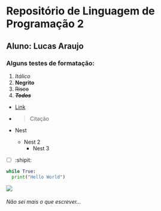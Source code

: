 # Repositório de Linguagem de Programação 2
## Aluno: Lucas Araujo
### Alguns testes de formatação: 

1. _Itálico_  
2. __Negrito__   
3. ~~Risco~~
4. ~~***Todos***~~ 

- [Link](https://github.com/LucasCta/LP2 "Recursão??!")  
- >Citação  
 
- Nest
  - Nest 2
    - Nest 3 

- [ ] :shipit:

```py
while True:
  print("Hello World")
```
 
![](https://desenvolvimentoaberto.files.wordpress.com/2014/07/duke.png)


###### Não sei mais o que escrever...
  
